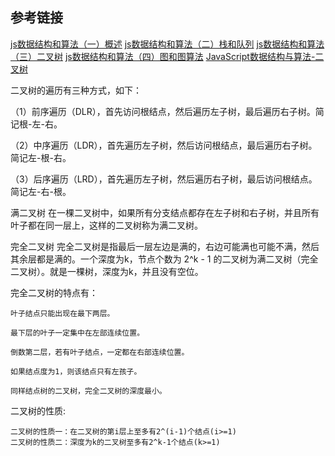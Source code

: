 ## 参考链接
[js数据结构和算法（一）概述](https://segmentfault.com/a/1190000000679870)
[js数据结构和算法（二）栈和队列](https://segmentfault.com/a/1190000000711713)
[js数据结构和算法（三）二叉树](https://segmentfault.com/a/1190000000740261)
[js数据结构和算法（四）图和图算法](https://segmentfault.com/a/1190000002410553)
[JavaScript数据结构与算法-二叉树](http://ife.baidu.com/note/detail/id/1221)

二叉树的遍历有三种方式，如下：

（1）前序遍历（DLR），首先访问根结点，然后遍历左子树，最后遍历右子树。简记根-左-右。

（2）中序遍历（LDR），首先遍历左子树，然后访问根结点，最后遍历右子树。简记左-根-右。

（3）后序遍历（LRD），首先遍历左子树，然后遍历右子树，最后访问根结点。简记左-右-根。

满二叉树
在一棵二叉树中，如果所有分支结点都存在左子树和右子树，并且所有叶子都在同一层上，这样的二叉树称为满二叉树。

完全二叉树
完全二叉树是指最后一层左边是满的，右边可能满也可能不满，然后其余层都是满的。一个深度为k，节点个数为 2^k - 1 的二叉树为满二叉树（完全二叉树）。就是一棵树，深度为k，并且没有空位。

完全二叉树的特点有：

```
叶子结点只能出现在最下两层。

最下层的叶子一定集中在左部连续位置。

倒数第二层，若有叶子结点，一定都在右部连续位置。

如果结点度为1，则该结点只有左孩子。

同样结点树的二叉树，完全二叉树的深度最小。
```

二叉树的性质:
```
二叉树的性质一：在二叉树的第i层上至多有2^(i-1)个结点(i>=1)
二叉树的性质二：深度为k的二叉树至多有2^k-1个结点(k>=1)
```